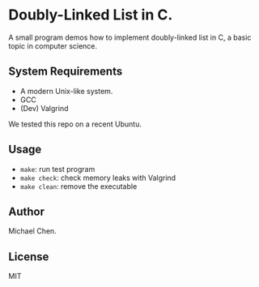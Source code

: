 # Doubly-Linked List in C.

A small program demos how to implement doubly-linked list in C, a basic topic in computer science.

## System Requirements

* A modern Unix-like system.
* GCC
* (Dev) Valgrind

We tested this repo on a recent Ubuntu.

## Usage

* `make`: run test program
* `make check`: check memory leaks with Valgrind
* `make clean`: remove the executable

## Author

Michael Chen.

## License

MIT
